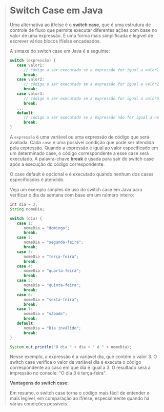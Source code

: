> # Switch Case  em Java      
>
> Uma alternativa ao if/else é o **switch case**, que é uma estrutura de controle de fluxo que permite executar diferentes  ações com base no valor de uma expressão. É uma forma mais simplificada e legível de escrever vários blocos if/else encadeados. 
>
> A sintaxe do switch case em Java é a seguinte:
>
> ```java
> switch (expressão) {
>    case valor1:
>       // código a ser executado se a expressão for igual a valor1
>       break;
>    case valor2:
>       // código a ser executado se a expressão for igual a valor2
>       break;
>    case valor3:
>       // código a ser executado se a expressão for igual a valor3
>       break;
>    ...
>    default:
>       // código a ser executado se a expressão não for igual a nenhum valor
>       break;
> }
> ```
>
> A `expressão` é uma variável ou uma expressão de código que será avaliada. Cada `case` é uma possível condição que pode ser atendida pela expressão. Quando a  expressão é igual ao valor especificado em um determinado case, o código correspondente a esse case será executado. A palavra-chave **break** é usada para sair do switch case após a execução do código correspondente.
>
> O case default é opcional e é executado quando nenhum dos cases especificados é atendido.
>
> Veja um exemplo simples de uso do switch case em Java para verificar o dia da semana com base em um número inteiro:
>
> ```java
> int dia = 3;
> String nomeDia;
> 
> switch (dia) {
>    case 1:
>       nomeDia = "domingo";
>       break;
>    case 2:
>       nomeDia = "segunda-feira";
>       break;
>    case 3:
>       nomeDia = "terça-feira";
>       break;
>    case 4:
>       nomeDia = "quarta-feira";
>       break;
>    case 5:
>       nomeDia = "quinta-feira";
>       break;
>    case 6:
>       nomeDia = "sexta-feira";
>       break;
>    case 7:
>       nomeDia = "sábado";
>       break;
>    default:
>       nomeDia = "Dia inválido";
>       break;
> }
> 
> System.out.println("O dia " + dia + " é " + nomeDia);
> ```
>
> Nesse exemplo, a expressão é a variável dia, que contém o valor 3. O switch  case verifica o valor da variável dia e executa o código correspondente  ao caso em que dia é igual a 3. O resultado será a impressão no console: "O dia 3 é terça-feira".
>
> **Vantagens do switch case:**
>
> Em resumo, o switch case torna o código mais fácil de entender e mais legível, em comparação ao if/else, especialmente quando há várias  condições possíveis.